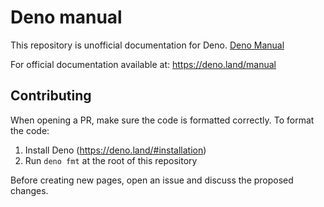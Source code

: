 # Deno manual

This repository is unofficial documentation for Deno.
[Deno Manual](https://dirkncl.github.io/deno-manual/)


For official documentation available at: https://deno.land/manual

## Contributing

When opening a PR, make sure the code is formatted correctly. To format the
code:

1. Install Deno (https://deno.land/#installation)
2. Run `deno fmt` at the root of this repository

Before creating new pages, open an issue and discuss the proposed changes.

